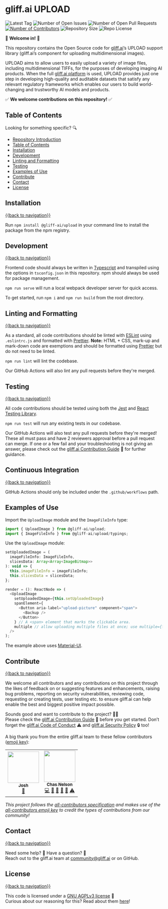 # gliff.ai UPLOAD

![Latest Tag](https://img.shields.io/github/v/tag/gliff-ai/upload?&label=latest_tag&style=flat-square&color=f2f2f2) ![Number of Open Issues](https://img.shields.io/github/issues/gliff-ai/upload?style=flat-square&color=yellow) ![Number of Open Pull Requests](https://img.shields.io/github/issues-pr/gliff-ai/upload?style=flat-square&color=yellow) [![Number of Contributors](https://img.shields.io/badge/all_contributors-1-yellow.svg?style=flat-square)](#contributors-) ![Repository Size](https://img.shields.io/github/repo-size/gliff-ai/upload?style=flat-square&color=red) ![Repo License](https://img.shields.io/github/license/gliff-ai/upload?color=0078FF&style=flat-square)

👋 **Welcome in!** 👋

This repository contains the Open Source code for [gliff.ai](https://gliff.ai)’s UPLOAD support library (gliff.ai’s component for uploading multidimensional images). 

UPLOAD aims to allow users to easily upload a variety of image files, including multidimensional TIFFs, for the purposes of developing imaging AI products. When the full [gliff.ai platform](https://gliff.ai/software/) is used, UPLOAD provides just one step in developing high-quality and auditable datasets that satisfy any relevant regulatory frameworks which enables our users to build world-changing and trustworthy AI models and products. 

✅ **We welcome contributions on this repository!** ✅

## Table of Contents

Looking for something specific? 🔍

- [Repository Introduction](#gliffai-upload)
- [Table of Contents](#table-of-contents)
- [Installation](#installation)
- [Development](#development)
- [Linting and Formatting](#linting-and-formatting)
- [Testing](#testing)
- [Examples of Use](#examples-of-use)
- [Contribute](#contribute)
- [Contact](#contact)
- [License](#license)

## Installation

[{{back to navigation}}](#table-of-contents)

Run `npm install @gliff-ai/upload` in your command line to install the package from the npm registry.

## Development

[{{back to navigation}}](#table-of-contents)

Frontend code should always be written in [Typescript](https://www.typescriptlang.org/) and transpiled using the options in `tsconfig.json` in this repository. npm should always be used for package management.

`npm run serve` will run a local webpack developer server for quick access.

To get started, run `npm i` and `npm run build` from the root directory.

## Linting and Formatting

[{{back to navigation}}](#table-of-contents)

As a standard, all code contributions should be linted with [ESLint](https://eslint.org/) using `.eslintrc.js` and formatted with [Prettier](https://prettier.io/). **Note:** HTML + CSS, mark-up and mark-down code are exemptions and should be formatted using [Prettier](https://prettier.io/) but do not need to be linted.

`npm run lint` will lint the codebase.

Our GitHub Actions will also lint any pull requests before they're merged.

## Testing

[{{back to navigation}}](#table-of-contents)

All code contributions should be tested using both the [Jest](https://jestjs.io/) and [React Testing Library](https://testing-library.com/docs/react-testing-library/intro/).

`npm run test` will run any existing tests in our codebase.

Our GitHub Actions will also test any pull requests before they're merged! These all must pass and have 2 reviewers approval before a pull request can merge. If one or a few fail and your troubleshooting is not giving an answer, please check out the [gliff.ai Contribution Guide](https://github.com/gliff-ai/.github/blob/main/CONTRIBUTING.md) 👋 for further guidance.

## Continuous Integration

[{{back to navigation}}](#table-of-contents)

GitHub Actions should only be included under the `.github/workflows` path.

## Examples of Use

Import the `UploadImage` module and the `ImageFileInfo` type:

```javascript
import { UploadImage } from @gliff-ai/upload;
import { ImageFileInfo } from @gliff-ai/upload/typings;
```

Use the `UploadImage` module:

```javascript
setUploadedImage = (
  imageFileInfo: ImageFileInfo,
  slicesData: Array<Array<ImageBitmap>>
): void => {
  this.imageFileInfo = imageFileInfo;
  this.slicesData = slicesData;
};

render = (): ReactNode => (
  <UploadImage
    setUploadedImage={this.setUploadedImage}
    spanElement={
      <Button aria-label="upload-picture" component="span">
        <Backup />
      </Button>
    } // A <span> element that marks the clickable area.
    multiple // allow uploading multiple files at once; use multiple={false} to disallow
  />
);
```

The example above uses [Material-UI](https://material-ui.com/).

## Contribute

[{{back to navigation}}](#table-of-contents)

We welcome all contributors and any contributions on this project through the likes of feedback on or suggesting features and enhancements, raising bug problems, reporting on security vulnerabilities, reviewing code, requesting or creating tests, user testing etc. to ensure gliff.ai can help enable the best and biggest positive impact possible. 

Sounds good and want to contribute to the project? 🧑‍💻 \
Please check the [gliff.ai Contribution Guide]((https://github.com/gliff-ai/.github/blob/main/CONTRIBUTING.md)) 👋 before you get started. Don’t forget the [gliff.ai Code of Conduct]((https://github.com/gliff-ai/.github/blob/main/CODE_OF_CONDUCT.md)) ⚠️ and  [gliff.ai Security Policy]((https://github.com/gliff-ai/.github/blob/main/SECURITY.md)) 🔒 too!

A big thank you from the entire gliff.ai team to these fellow contributors ([emoji key](https://allcontributors.org/docs/en/emoji-key)):
<!-- ALL-CONTRIBUTORS-LIST:START - Do not remove or modify this section -->
<!-- prettier-ignore-start -->
<!-- markdownlint-disable -->
<table>
  <tr>
    <td align="center"><a href="https://linktr.ee/joshuajames_smith"><img src="https://avatars.githubusercontent.com/u/83074763?v=4?s=100" width="100px;" alt=""/><br /><sub><b>Josh</b></sub></a><br /><a href="https://github.com/gliff-ai/upload/commits?author=joshuajames-smith" title="Documentation">📖</a></td>
    <td align="center"><a href="http://www.chasnelson.co.uk"><img src="https://avatars.githubusercontent.com/u/7795189?v=4?s=100" width="100px;" alt=""/><br /><sub><b>Chas Nelson</b></sub></a><br /><a href="https://github.com/gliff-ai/upload/commits?author=ChasNelson1990" title="Code">💻</a> <a href="#ideas-ChasNelson1990" title="Ideas, Planning, & Feedback">🤔</a> <a href="#projectManagement-ChasNelson1990" title="Project Management">📆</a> <a href="https://github.com/gliff-ai/upload/pulls?q=is%3Apr+reviewed-by%3AChasNelson1990" title="Reviewed Pull Requests">👀</a> <a href="#maintenance-ChasNelson1990" title="Maintenance">🚧</a> <a href="https://github.com/gliff-ai/upload/commits?author=ChasNelson1990" title="Tests">⚠️</a></td>
  </tr>
</table>

<!-- markdownlint-restore -->
<!-- prettier-ignore-end -->

<!-- ALL-CONTRIBUTORS-LIST:END -->

_This project follows the [all-contributors specification](https://github.com/all-contributors/all-contributors) and makes use of the [all-contributors emoji key](https://allcontributors.org/docs/en/emoji-key) to credit the types of contributions from our community!_

## Contact

[{{back to navigation}}](#table-of-contents)

Need some help? 🤔 Have a question? 🧠 \
Reach out to the gliff.ai team at [community@gliff.ai](mailto:community@gliff.ai?subject=[GitHub]) or on GitHub.

## License

[{{back to navigation}}](#table-of-contents)

This code is licensed under a [GNU AGPLv3 license](https://github.com/gliff-ai/upload/blob/main/LICENSE) 📝 \
Curious about our reasoning for this? Read about them [here](https://gliff.ai/articles/open-source-license-gnu-agplv3/)!
